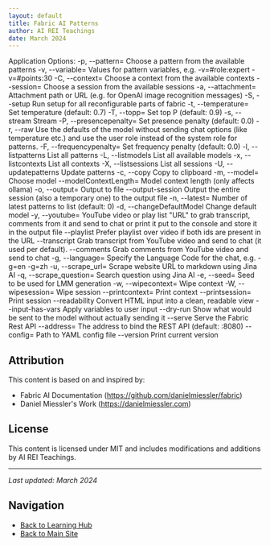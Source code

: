 ```yaml
---
layout: default
title: Fabric AI Patterns
author: AI REI Teachings
date: March 2024
---
```


Application Options:
  -p, --pattern=            Choose a pattern from the available patterns
  -v, --variable=           Values for pattern variables, e.g. -v=#role:expert -v=#points:30
  -C, --context=            Choose a context from the available contexts
      --session=            Choose a session from the available sessions
  -a, --attachment=         Attachment path or URL (e.g. for OpenAI image recognition messages)
  -S, --setup               Run setup for all reconfigurable parts of fabric
  -t, --temperature=        Set temperature (default: 0.7)
  -T, --topp=               Set top P (default: 0.9)
  -s, --stream              Stream
  -P, --presencepenalty=    Set presence penalty (default: 0.0)
  -r, --raw                 Use the defaults of the model without sending chat options (like temperature etc.)
                            and use the user role instead of the system role for patterns.
  -F, --frequencypenalty=   Set frequency penalty (default: 0.0)
  -l, --listpatterns        List all patterns
  -L, --listmodels          List all available models
  -x, --listcontexts        List all contexts
  -X, --listsessions        List all sessions
  -U, --updatepatterns      Update patterns
  -c, --copy                Copy to clipboard
  -m, --model=              Choose model
      --modelContextLength= Model context length (only affects ollama)
  -o, --output=             Output to file
      --output-session      Output the entire session (also a temporary one) to the output file
  -n, --latest=             Number of latest patterns to list (default: 0)
  -d, --changeDefaultModel  Change default model
  -y, --youtube=            YouTube video or play list "URL" to grab transcript, comments from it and send to
                            chat or print it put to the console and store it in the output file
      --playlist            Prefer playlist over video if both ids are present in the URL
      --transcript          Grab transcript from YouTube video and send to chat (it used per default).
      --comments            Grab comments from YouTube video and send to chat
  -g, --language=           Specify the Language Code for the chat, e.g. -g=en -g=zh
  -u, --scrape_url=         Scrape website URL to markdown using Jina AI
  -q, --scrape_question=    Search question using Jina AI
  -e, --seed=               Seed to be used for LMM generation
  -w, --wipecontext=        Wipe context
  -W, --wipesession=        Wipe session
      --printcontext=       Print context
      --printsession=       Print session
      --readability         Convert HTML input into a clean, readable view
      --input-has-vars      Apply variables to user input
      --dry-run             Show what would be sent to the model without actually sending it
      --serve               Serve the Fabric Rest API
      --address=            The address to bind the REST API (default: :8080)
      --config=             Path to YAML config file
      --version             Print current version

## Attribution
This content is based on and inspired by:
- Fabric AI Documentation (https://github.com/danielmiessler/fabric)
- Daniel Miessler's Work (https://danielmiessler.com)

## License
This content is licensed under MIT and includes modifications and additions by AI REI Teachings.

---
*Last updated: March 2024*

## Navigation
- [Back to Learning Hub](../index.md)
- [Back to Main Site](/)
